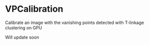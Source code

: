 # VPCalibration
Calibrate an image with the vanishing points detected with T-linkage clustering on GPU

Will update soon
